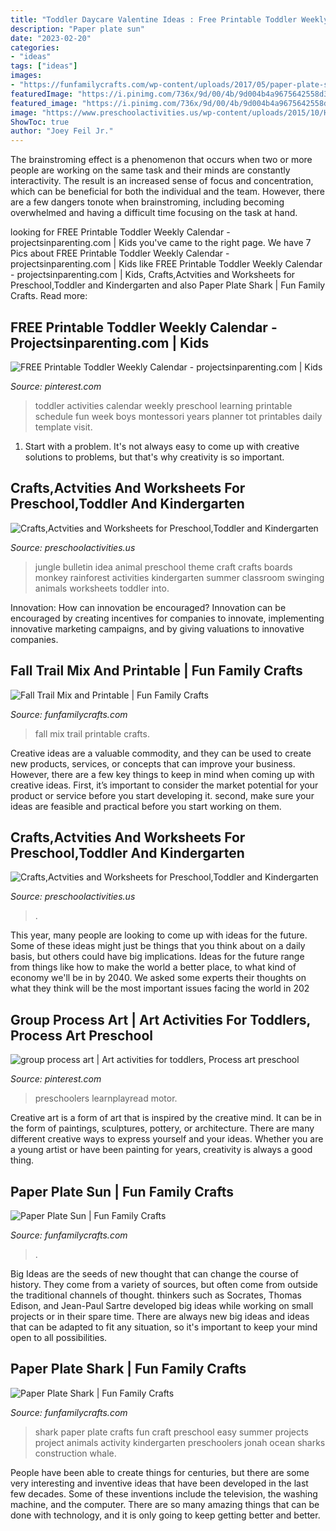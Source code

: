 ```yaml
---
title: "Toddler Daycare Valentine Ideas : Free Printable Toddler Weekly Calendar"
description: "Paper plate sun"
date: "2023-02-20"
categories:
- "ideas"
tags: ["ideas"]
images:
- "https://funfamilycrafts.com/wp-content/uploads/2017/05/paper-plate-sun.jpg"
featuredImage: "https://i.pinimg.com/736x/9d/00/4b/9d004b4a9675642558d31e16315890e0.jpg"
featured_image: "https://i.pinimg.com/736x/9d/00/4b/9d004b4a9675642558d31e16315890e0.jpg"
image: "https://www.preschoolactivities.us/wp-content/uploads/2015/10/Halloween-classroom-door-decoration.jpg"
ShowToc: true
author: "Joey Feil Jr."
---
```



The brainstroming effect is a phenomenon that occurs when two or more people are working on the same task and their minds are constantly interactivity. The result is an increased sense of focus and concentration, which can be beneficial for both the individual and the team. However, there are a few dangers tonote when brainstroming, including becoming overwhelmed and having a difficult time focusing on the task at hand.

	

		
looking for FREE Printable Toddler Weekly Calendar - projectsinparenting.com | Kids you've came to the right page. We have 7 Pics about FREE Printable Toddler Weekly Calendar - projectsinparenting.com | Kids like FREE Printable Toddler Weekly Calendar - projectsinparenting.com | Kids, Crafts,Actvities and Worksheets for Preschool,Toddler and Kindergarten and also Paper Plate Shark | Fun Family Crafts. Read more:
		
    
## FREE Printable Toddler Weekly Calendar - Projectsinparenting.com | Kids

<img loading=lazy src="https://i.pinimg.com/736x/f4/b4/c0/f4b4c093de5168abfafbe58f3d46b97c--montessori-toddler-montessori-activities.jpg" onerror="this.onerror=null;this.src='https://tse2.mm.bing.net/th?id=OIP.ZXlH_O-3ZMLXFeED2bNfFgHaKW&amp;pid=15.1';" alt="FREE Printable Toddler Weekly Calendar - projectsinparenting.com | Kids">

_Source: pinterest.com_

>toddler activities calendar weekly preschool learning printable schedule fun week boys montessori years planner tot printables daily template visit. 

	

1. Start with a problem. It's not always easy to come up with creative solutions to problems, but that's why creativity is so important.

    
## Crafts,Actvities And Worksheets For Preschool,Toddler And Kindergarten

<img loading=lazy src="http://www.preschoolactivities.us/wp-content/uploads/2015/03/jungle-bulletin-board-3.jpg" onerror="this.onerror=null;this.src='https://tse2.mm.bing.net/th?id=OIP.fwCQzJz4NG5PwpFbfi2DuAHaJ6&amp;pid=15.1';" alt="Crafts,Actvities and Worksheets for Preschool,Toddler and Kindergarten">

_Source: preschoolactivities.us_

>jungle bulletin idea animal preschool theme craft crafts boards monkey rainforest activities kindergarten summer classroom swinging animals worksheets toddler into. 

	

Innovation: How can innovation be encouraged?
Innovation can be encouraged by creating incentives for companies to innovate, implementing innovative marketing campaigns, and by giving valuations to innovative companies.

    
## Fall Trail Mix And Printable | Fun Family Crafts

<img loading=lazy src="https://funfamilycrafts.com/wp-content/uploads/2012/10/Fall-Trail-Mix-with-FREE-printable.jpg" onerror="this.onerror=null;this.src='https://tse1.mm.bing.net/th?id=OIP.J3sNE4FFxQ1a5EA3cUtI4wHaLG&amp;pid=15.1';" alt="Fall Trail Mix and Printable | Fun Family Crafts">

_Source: funfamilycrafts.com_

>fall mix trail printable crafts. 

	

Creative ideas are a valuable commodity, and they can be used to create new products, services, or concepts that can improve your business. However, there are a few key things to keep in mind when coming up with creative ideas. First, it’s important to consider the market potential for your product or service before you start developing it. second, make sure your ideas are feasible and practical before you start working on them.

    
## Crafts,Actvities And Worksheets For Preschool,Toddler And Kindergarten

<img loading=lazy src="https://www.preschoolactivities.us/wp-content/uploads/2015/10/Halloween-classroom-door-decoration.jpg" onerror="this.onerror=null;this.src='https://tse4.mm.bing.net/th?id=OIP.UI7HOZrce3hO2L2r2kZ7wwHaJ3&amp;pid=15.1';" alt="Crafts,Actvities and Worksheets for Preschool,Toddler and Kindergarten">

_Source: preschoolactivities.us_

>. 

	

This year, many people are looking to come up with ideas for the future. Some of these ideas might just be things that you think about on a daily basis, but others could have big implications. Ideas for the future range from things like how to make the world a better place, to what kind of economy we'll be in by 2040. We asked some experts their thoughts on what they think will be the most important issues facing the world in 202
    
## Group Process Art | Art Activities For Toddlers, Process Art Preschool

<img loading=lazy src="https://i.pinimg.com/736x/9d/00/4b/9d004b4a9675642558d31e16315890e0.jpg" onerror="this.onerror=null;this.src='https://tse3.mm.bing.net/th?id=OIP.viNsax9WA28kjzOtQQU6dAHaJ3&amp;pid=15.1';" alt="group process art | Art activities for toddlers, Process art preschool">

_Source: pinterest.com_

>preschoolers learnplayread motor. 

	

Creative art is a form of art that is inspired by the creative mind. It can be in the form of paintings, sculptures, pottery, or architecture. There are many different creative ways to express yourself and your ideas. Whether you are a young artist or have been painting for years, creativity is always a good thing.

    
## Paper Plate Sun | Fun Family Crafts

<img loading=lazy src="https://funfamilycrafts.com/wp-content/uploads/2017/05/paper-plate-sun.jpg" onerror="this.onerror=null;this.src='https://tse2.mm.bing.net/th?id=OIP.haVVTMijlIufHimXUonKwQHaJ4&amp;pid=15.1';" alt="Paper Plate Sun | Fun Family Crafts">

_Source: funfamilycrafts.com_

>. 

	

Big Ideas are the seeds of new thought that can change the course of history. They come from a variety of sources, but often come from outside the traditional channels of thought. thinkers such as Socrates, Thomas Edison, and Jean-Paul Sartre developed big ideas while working on small projects or in their spare time. There are always new big ideas and ideas that can be adapted to fit any situation, so it's important to keep your mind open to all possibilities.

    
## Paper Plate Shark | Fun Family Crafts

<img loading=lazy src="http://funfamilycrafts.com/wp-content/uploads/2012/06/IMG_7380.jpg" onerror="this.onerror=null;this.src='https://tse1.mm.bing.net/th?id=OIP.lfj1hhQFJ52u-h8VKj3kTQHaJ4&amp;pid=15.1';" alt="Paper Plate Shark | Fun Family Crafts">

_Source: funfamilycrafts.com_

>shark paper plate crafts fun craft preschool easy summer projects project animals activity kindergarten preschoolers jonah ocean sharks construction whale. 

	

People have been able to create things for centuries, but there are some very interesting and inventive ideas that have been developed in the last few decades. Some of these inventions include the television, the washing machine, and the computer. There are so many amazing things that can be done with technology, and it is only going to keep getting better and better.

